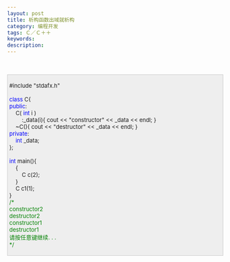 ```yaml
---
layout: post
title: 析构函数出域就析构
category: 编程开发
tags: Ｃ／Ｃ＋＋
keywords: 
description: 
---
```


 
<div
style="border-bottom:#cccccc 1px solid;border-left:#cccccc 1px solid;padding-bottom:4px;background-color:#eeeeee;padding-left:4px;width:98%;padding-right:5px;font-size:13px;word-break:break-all;border-top:#cccccc 1px solid;border-right:#cccccc 1px solid;padding-top:4px;">

\#include "stdafx.h"\
\
 <span style="color:#0000ff;">class</span> C{\
 <span style="color:#0000ff;">public</span>:\
     C( <span style="color:#0000ff;">int</span> i )\
         :\_data(i){ cout \<\< "constructor" \<\< \_data \<\< endl; }\
     \~C(){ cout \<\< "destructor" \<\< \_data \<\< endl; }\
 <span style="color:#0000ff;">private</span>:\
     <span style="color:#0000ff;">int</span> \_data;\
 };\
\
 <span style="color:#0000ff;">int</span> main(){\
     {\
         C c(2);\
     }\
     C c1(1);\
 }\
 <span style="color:#008000;">/\*</span><span style="color:#008000;">\
 constructor2\
 destructor2\
 constructor1\
 destructor1\
 请按任意键继续. . .\
 </span><span style="color:#008000;">\*/</span>

</div>






